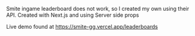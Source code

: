 Smite ingame leaderboard does not work, so I created my own using their API.
Created with Next.js and using Server side props

Live demo found at https://smite-gg.vercel.app/leaderboards
